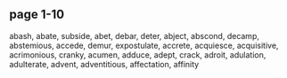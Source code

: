## page 1-10
abash, abate, subside, abet, debar, deter, abject, abscond, decamp, abstemious, accede, demur, expostulate, accrete, acquiesce, acquisitive, acrimonious, cranky, acumen, adduce, adept, crack, adroit, adulation, adulterate, advent, adventitious, affectation, affinity
